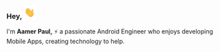 ### Hey, <img src="https://github.com/aamernabi/aamernabi/blob/main/assets/waving_hand.gif" width="30px"/>

I'm **Aamer Paul,** ⚡ a passionate Android Engineer who enjoys developing Mobile Apps, creating technology to help.
